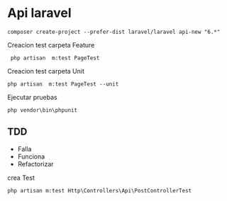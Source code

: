 # Api laravel

```shel
composer create-project --prefer-dist laravel/laravel api-new "6.*" 
```

Creacion test carpeta Feature
```shel
 php artisan  m:test PageTest
```

Creacion test carpeta Unit
```shel
php artisan  m:test PageTest --unit
```

Ejecutar pruebas
```shel
php vendor\bin\phpunit
```

## TDD
* Falla
* Funciona 
* Refactorizar


crea Test

```shel
php artisan m:test Http\Controllers\Api\PostControllerTest
```